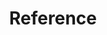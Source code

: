 ---
title: "Reference"
linkTitle: "Reference"
description: "This section includes all reference documentation for the Cortex Innovation platform."
weight: 100
---
